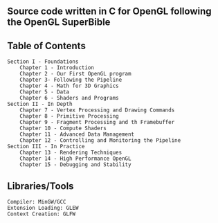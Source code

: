 ## Source code written in C for OpenGL following the OpenGL SuperBible

## Table of Contents
    Section I - Foundations
        Chapter 1 - Introduction
        Chapter 2 - Our First OpenGL program
        Chapter 3- Following the Pipeline
        Chapter 4 - Math for 3D Graphics
        Chapter 5 - Data
        Chapter 6 - Shaders and Programs
    Section II - In Depth
        Chapter 7 - Vertex Processing and Drawing Commands
        Chapter 8 - Primitive Processing
        Chapter 9 - Fragment Processing and th Framebuffer
        Chapter 10 - Compute Shaders
        Chapter 11 - Advanced Data Management
        Chapter 12 - Controlling and Monitoring the Pipeline
    Section III - In Practice
        Chapter 13 - Rendering Techniques
        Chapter 14 - High Performance OpenGL
        Chapter 15 - Debugging and Stability
## Libraries/Tools
    Compiler: MinGW/GCC
    Extension Loading: GLEW
    Context Creation: GLFW
